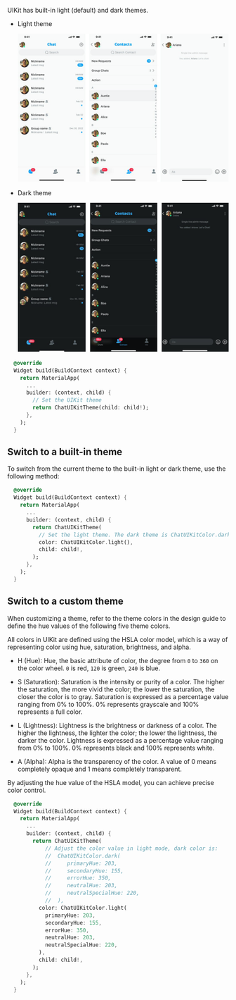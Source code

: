 UIKit has built-in light (default) and dark themes. 

- Light theme

  ![Light theme](../../assets/images/light_theme.png)

- Dark theme

  ![Dark theme](../../assets/images/dark_theme.png)

```dart
  @override
  Widget build(BuildContext context) {
    return MaterialApp(
      ...
      builder: (context, child) {
        // Set the UIKit theme
        return ChatUIKitTheme(child: child!);
      },
    );
  }
```

## Switch to a built-in theme

To switch from the current theme to the built-in light or dark theme, use the following method:

```dart
  @override
  Widget build(BuildContext context) {
    return MaterialApp(
      ...
      builder: (context, child) {
        return ChatUIKitTheme(
          // Set the light theme. The dark theme is ChatUIKitColor.dark()
          color: ChatUIKitColor.light(),
          child: child!,
        );
      },
    );
  }

```

## Switch to a custom theme

When customizing a theme,  refer to the theme colors in the design guide to define the hue values of the following five theme colors.

All colors in UIKit are defined using the HSLA color model, which is a way of representing color using hue, saturation, brightness, and alpha.

- H (Hue): Hue, the basic attribute of color, the degree from `0` to `360` on the color wheel. `0` is red, `120` is green, `240` is blue.

- S (Saturation): Saturation is the intensity or purity of a color. The higher the saturation, the more vivid the color; the lower the saturation, the closer the color is to gray. Saturation is expressed as a percentage value ranging from 0% to 100%. 0% represents grayscale and 100% represents a full color.

- L (Lightness): Lightness is the brightness or darkness of a color. The higher the lightness, the lighter the color; the lower the lightness, the darker the color. Lightness is expressed as a percentage value ranging from 0% to 100%. 0% represents black and 100% represents white.

- A (Alpha): Alpha is the transparency of the color. A value of 0 means completely opaque and 1 means completely transparent.

By adjusting the hue value of the HSLA model, you can achieve precise color control.

```dart
  @override
  Widget build(BuildContext context) {
    return MaterialApp(
      ...
      builder: (context, child) {
        return ChatUIKitTheme(
            // Adjust the color value in light mode, dark color is:
            //  ChatUIKitColor.dark(
            //     primaryHue: 203,
            //     secondaryHue: 155,
            //     errorHue: 350,
            //     neutralHue: 203,
            //     neutralSpecialHue: 220,
            //  ),
          color: ChatUIKitColor.light(
            primaryHue: 203,
            secondaryHue: 155,
            errorHue: 350,
            neutralHue: 203,
            neutralSpecialHue: 220,
          ),
          child: child!,
        );
      },
    );
  }

```

